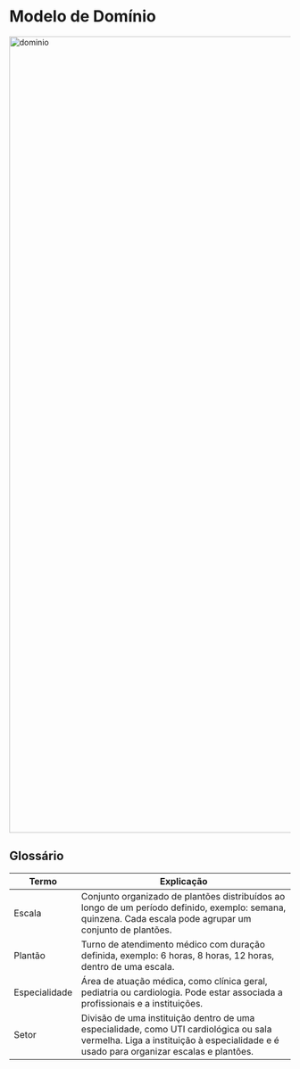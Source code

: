 # Modelo de Domínio
<img width="2784" height="1428" alt="dominio" src="https://github.com/user-attachments/assets/2ca4fd82-fc65-4ef9-b987-087f401ae241" />

## Glossário

|  Termo  |  Explicação  |
| ------- | ------------ |
| Escala | Conjunto organizado de plantões distribuídos ao longo de um período definido, exemplo: semana, quinzena. Cada escala pode agrupar um conjunto de plantões. |
| Plantão | Turno de atendimento médico com duração definida, exemplo: 6 horas, 8 horas, 12 horas, dentro de uma escala. |
| Especialidade | Área de atuação médica, como clínica geral, pediatria ou cardiologia. Pode estar associada a profissionais e a instituições. |
| Setor | Divisão de uma instituição dentro de uma especialidade, como UTI cardiológica ou sala vermelha. Liga a instituição à especialidade e é usado para organizar escalas e plantões. |
